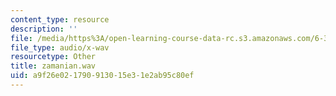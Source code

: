 ```yaml
---
content_type: resource
description: ''
file: /media/https%3A/open-learning-course-data-rc.s3.amazonaws.com/6-341-discrete-time-signal-processing-fall-2005/a9f26e021790913015e31e2ab95c80ef_zamanian.wav
file_type: audio/x-wav
resourcetype: Other
title: zamanian.wav
uid: a9f26e02-1790-9130-15e3-1e2ab95c80ef
---
```

